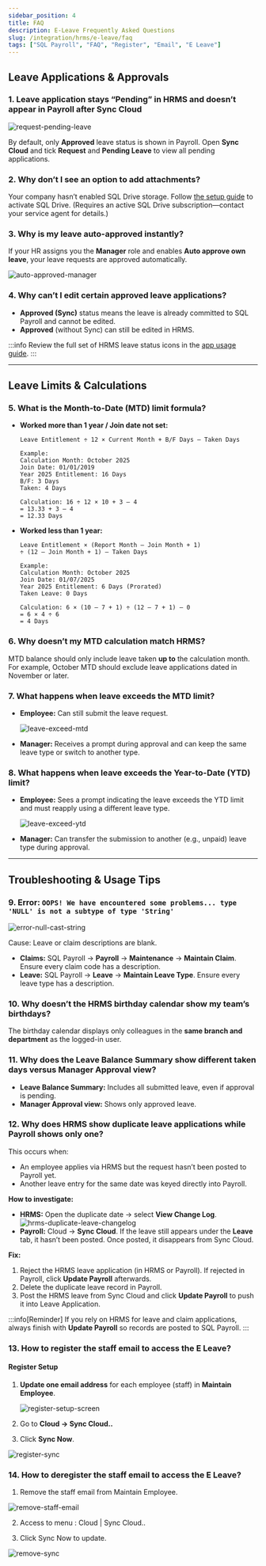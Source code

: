 ```yaml
---
sidebar_position: 4
title: FAQ
description: E-Leave Frequently Asked Questions
slug: /integration/hrms/e-leave/faq
tags: ["SQL Payroll", "FAQ", "Register", "Email", "E Leave"]
---
```


## Leave Applications & Approvals

### 1. Leave application stays “Pending” in HRMS and doesn’t appear in Payroll after Sync Cloud

![request-pending-leave](../../../../static/img/integration/hrms/e-leave/request-pending-leave.png)

By default, only **Approved** leave status is shown in Payroll. Open **Sync Cloud** and tick **Request** and **Pending Leave** to view all pending applications.

### 2. Why don’t I see an option to add attachments?

Your company hasn’t enabled SQL Drive storage. Follow [the setup guide](https://docs.sql.com.my/sqlpay/integration/hrms/payroll-setup#sql-drive) to activate SQL Drive. (Requires an active SQL Drive subscription—contact your service agent for details.)

### 3. Why is my leave auto-approved instantly?

If your HR assigns you the **Manager** role and enables **Auto approve own leave**, your leave requests are approved automatically.

![auto-approved-manager](../../../../static/img/integration/hrms/e-leave/auto-approved-manager.png)

### 4. Why can’t I edit certain approved leave applications?

- **Approved (Sync)** status means the leave is already committed to SQL Payroll and cannot be edited.
- **Approved** (without Sync) can still be edited in HRMS.

:::info
Review the full set of HRMS leave status icons in the [app usage guide](https://docs.sql.com.my/sqlpay/integration/hrms/e-leave/app-usage#leave-status).
:::

---

## Leave Limits & Calculations

### 5. What is the Month-to-Date (MTD) limit formula?

- **Worked more than 1 year / Join date not set:**

    ```text
    Leave Entitlement ÷ 12 × Current Month + B/F Days – Taken Days

    Example:
    Calculation Month: October 2025
    Join Date: 01/01/2019
    Year 2025 Entitlement: 16 Days
    B/F: 3 Days
    Taken: 4 Days

    Calculation: 16 ÷ 12 × 10 + 3 – 4
    = 13.33 + 3 – 4
    = 12.33 Days
    ```

- **Worked less than 1 year:**

    ```text
    Leave Entitlement × (Report Month – Join Month + 1)
    ÷ (12 – Join Month + 1) – Taken Days

    Example:
    Calculation Month: October 2025
    Join Date: 01/07/2025
    Year 2025 Entitlement: 6 Days (Prorated)
    Taken Leave: 0 Days

    Calculation: 6 × (10 – 7 + 1) ÷ (12 – 7 + 1) – 0
    = 6 × 4 ÷ 6
    = 4 Days
    ```

### 6. Why doesn’t my MTD calculation match HRMS?

MTD balance should only include leave taken **up to** the calculation month. For example, October MTD should exclude leave applications dated in November or later.

### 7. What happens when leave exceeds the MTD limit?

- **Employee:** Can still submit the leave request.

    ![leave-exceed-mtd](../../../../static/img/integration/hrms/e-leave/leave-exceed-mtd.png)

- **Manager:** Receives a prompt during approval and can keep the same leave type or switch to another type.

### 8. What happens when leave exceeds the Year-to-Date (YTD) limit?

- **Employee:** Sees a prompt indicating the leave exceeds the YTD limit and must reapply using a different leave type.

    ![leave-exceed-ytd](../../../../static/img/integration/hrms/e-leave/leave-exceed-ytd.png)

- **Manager:** Can transfer the submission to another (e.g., unpaid) leave type during approval.

---

## Troubleshooting & Usage Tips

### 9. Error: `OOPS! We have encountered some problems... type 'NULL' is not a subtype of type 'String'`

![error-null-cast-string](../../../../static/img/integration/hrms/e-leave/error-null-cast-string.png)

Cause: Leave or claim descriptions are blank.

- **Claims:** SQL Payroll → **Payroll** → **Maintenance** → **Maintain Claim**. Ensure every claim code has a description.
- **Leave:** SQL Payroll → **Leave** → **Maintain Leave Type**. Ensure every leave type has a description.

### 10. Why doesn’t the HRMS birthday calendar show my team’s birthdays?

The birthday calendar displays only colleagues in the **same branch and department** as the logged-in user.

### 11. Why does the Leave Balance Summary show different taken days versus Manager Approval view?

- **Leave Balance Summary:** Includes all submitted leave, even if approval is pending.
- **Manager Approval view:** Shows only approved leave.

### 12. Why does HRMS show duplicate leave applications while Payroll shows only one?

This occurs when:

- An employee applies via HRMS but the request hasn’t been posted to Payroll yet.
- Another leave entry for the same date was keyed directly into Payroll.

**How to investigate:**

- **HRMS:** Open the duplicate date → select **View Change Log**.
    ![hrms-duplicate-leave-changelog](../../../../static/img/integration/hrms/e-leave/hrms-duplicate-leave-changelog.png)
- **Payroll:** Cloud → **Sync Cloud**. If the leave still appears under the **Leave** tab, it hasn’t been posted. Once posted, it disappears from Sync Cloud.

**Fix:**

1. Reject the HRMS leave application (in HRMS or Payroll). If rejected in Payroll, click **Update Payroll** afterwards.
2. Delete the duplicate leave record in Payroll.
3. Post the HRMS leave from Sync Cloud and click **Update Payroll** to push it into Leave Application.

:::info[Reminder]
If you rely on HRMS for leave and claim applications, always finish with **Update Payroll** so records are posted to SQL Payroll.
:::

### 13. How to register the staff email to access the E Leave?

#### Register Setup

1. **Update one email address** for each employee (staff) in **Maintain Employee**.

   ![register-setup-screen](../../../../static/img/faq/register-email-eleave/register-setup.png)

2. Go to **Cloud → Sync Cloud..**

3. Click **Sync Now**.

![register-sync](../../../../static/img/faq/register-email-eleave/register-sync.jpg)

### 14. How to deregister the staff email to access the E Leave?

1. Remove the staff email from Maintain Employee.

![remove-staff-email](../../../../static/img/faq/register-email-eleave/remove-staff-email.png)

2. Access to menu : Cloud | Sync Cloud..

3. Click Sync Now to update.

![remove-sync](../../../../static/img/faq/register-email-eleave/remove-sync.jpg)
